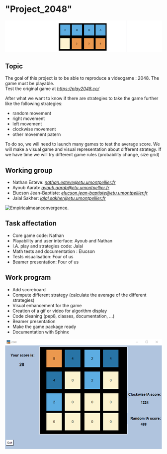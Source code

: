 
# **"Project_2048"**

![image](/Game_picture/Front_presentation_center.png)

## Topic

The goal of this project is to be able to reproduce a videogame : 2048. The game must be playable.  
Test the original game at *https://play2048.co/*

After what we want to know if there are strategies to take the game further like the following strategies:

+ random movement
+ right movement
+ left movement
+ clockwise movement
+ other movement patern

To do so, we will need to launch many games to test the average score. We will make a visual game and visual representation about different strategy. 
If we have time we will try different game rules (probability change, size grid)

## Working group

+ Nathan Esteve: *nathan.esteve@etu.umontpellier.fr*
+ Ayoub Aarab: *ayoub.aarab@etu.umontpellier.fr*
+ Elucson Jean-Baptiste: *elucson.jean-baptiste@etu.umontpellier.fr*
+ Jalal Sakher: *jalal.sakher@etu.umontpellier.fr*

![Empiricalmeanconvergence.](/Game_picture/Empirical_mean_convergence.gif)


## Task affectation

+ Core game code: Nathan
+ Playability and user interface: Ayoub and Nathan
+ I.A. play and strategies code: Jalal
+ Math tests and documentation : Elucson
+ Tests visualisation: Four of us
+ Beamer presentation: Four of us


## Work program

+ Add scoreboard
+ Compute different strategy (calculate the average of the different strategies)
+ Visual enhancement for the game
+ Creation of a gif or video for algorithm display
+ Code cleaning (pep8, classes, documentation, ...)
+ Beamer presentation
+ Make the game package ready
+ Documentation with Sphinx



![Grid.](/Game_picture/visual_grid.1.2.0.png)
